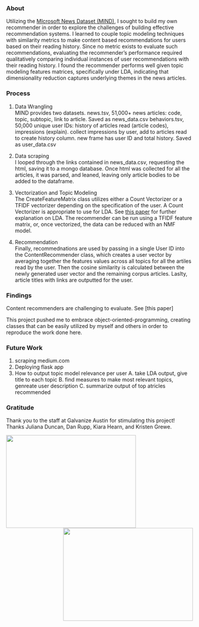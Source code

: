 ### About
Utilizing the [MIcrosoft News Dataset (MIND)](https://msnews.github.io/#about-mind), I sought to build my own recommender in order to explore the challenges of building effective recommendation systems. I learned to couple topic modeling techniques with similarity metrics to make content based recommendations for users based on their reading history. Since no metric exists to evaluate such recommendations, evaluating the recommender’s performance required qualitatively comparing individual instances of user recommendations with their reading history. I found the recommender performs well given topic modeling features matrices, specifically under LDA, indicating that dimensionality reduction captures underlying themes in the news articles.



### Process
1. Data Wrangling  
  MIND provides two datasets. 
  news.tsv, 51,000+ news articles: code, topic, subtopic, link to article. Saved as news_data.csv
  behaviors.tsv, 50,000 unique user IDs: history of articles read (article codes), impressions (explain). collect impressions by user, add to articles read to create history column. new frame has user ID and total history. Saved as user_data.csv

2. Data scraping  
  I looped through the links contained in news_data.csv, requesting the html, saving it to a mongo database. Once html was collected for all the articles, it was parsed, and leaned, leaving only article bodies to be added to the dataframe.
  
3. Vectorization and Topic Modeling  
  The CreateFeatureMatrix class utilizes either a Count Vectorizer or a TFIDF vectorizer depending on the specification of the user. A Count Vectorizer is appropriate to use for LDA. See [this paper](https://www.jmlr.org/papers/volume3/blei03a/blei03a.pdf) for further explanation on LDA. The recommender can be run using a TFIDF feature matrix, or, once vectorized, the data can be reduced with an NMF model.

4. Recommendation  
  Finally, recommednations are used by passing in a single User ID into the ContentRecommender class, which creates a user vector by averaging together the features values across all topics for all the artiles read by the user. Then the cosine similarity is calculated between the newly generated user vector and the remaining corpus articles. Laslty, article titles with links are outputted for the user.

### Findings
Content recommenders are challenging to evaluate. See [this paper] 

This project pushed me to embrace object-oriented-programming, creating classes that can be easily utilized by myself and others in order to reproduce the work done here.

### Future Work
1. scraping medium.com
2. Deploying flask app
3. How to output topic model relevance per user
  A. take LDA output, give title to each topic
  B. find measures to make most relevant topics, genreate user description
  C. summarize output of top atricles recommended

### Gratitude
Thank you to the staff at Galvanize Austin for stimulating this project! Thanks Juliana Duncan, Dan Rupp, Kiara Hearn, and Kristen Grewe.

<img align="left" width="350" height="250" src="https://github.com/sborodach/news-content-recommender/blob/main/img/MIND_logo.png"><img align="right" width="350" height="250" src="https://github.com/sborodach/news-content-recommender/blob/main/img/tech_stack1.png">
